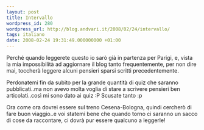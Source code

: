 ```yaml
---
layout: post
title: Intervallo
wordpress_id: 280
wordpress_url: http://blog.andvari.it/2008/02/24/intervallo/
tags: italiano
date: 2008-02-24 19:31:49.000000000 +01:00
---
```

Perché quando leggerete questo io sarò già in partenza per Parigi, e, vista la mia impossibilità ad aggiornare il blog tanto frequentemente, per non dire mai, toccherà leggere alcuni pensieri sparsi scritti precedentemente.

Perdonatemi fin da subito per la grande quantità di quiz che saranno pubblicati..ma non avevo molta voglia di stare a scrivere pensieri ben articolati..così mi sono dato ai quiz :P Scusate tanto :p

Ora come ora dovrei essere sul treno Cesena-Bologna, quindi cercherò di fare buon viaggio..e voi statemi bene che quando torno ci saranno un sacco di cose da raccontare, ci dovrà pur essere qualcuno a leggerle!
